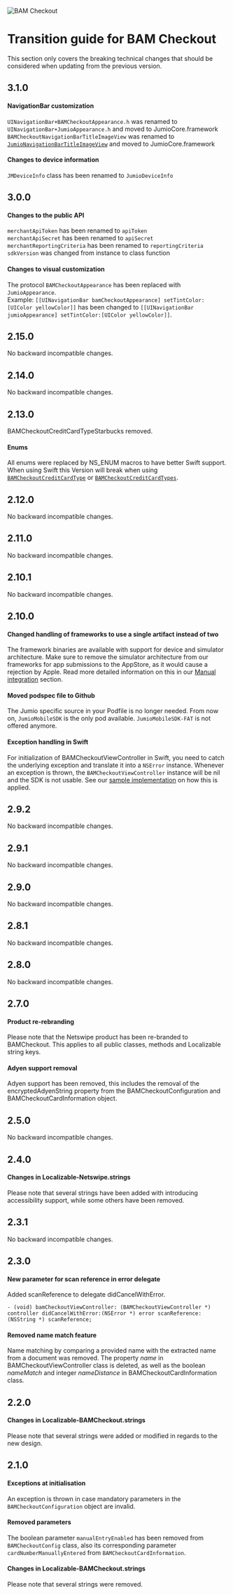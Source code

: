 ![BAM Checkout](images/bam_checkout.png)

# Transition guide for BAM Checkout

This section only covers the breaking technical changes that should be considered when updating from the previous version.

## 3.1.0

#### NavigationBar customization
`UINavigationBar+BAMCheckoutAppearance.h` was renamed to `UINavigationBar+JumioAppearance.h` and moved to JumioCore.framework</br>
`BAMCheckoutNavigationBarTitleImageView` was renamed to [`JumioNavigationBarTitleImageView`](http://jumio.github.io/mobile-sdk-ios/BAMCheckout/Classes/JumioNavigationBarTitleImageView.html) and moved to JumioCore.framework


#### Changes to device information
`JMDeviceInfo` class has been renamed to `JumioDeviceInfo`

## 3.0.0

#### Changes to the public API
`merchantApiToken` has been renamed to `apiToken`</br>
`merchantApiSecret` has been renamed to `apiSecret`</br>
`merchantReportingCriteria` has been renamed to `reportingCriteria`</br>
`sdkVersion` was changed from instance to class function

#### Changes to visual customization
 The protocol `BAMCheckoutAppearance` has been replaced with `JumioAppearance`. </br>
 Example: `[[UINavigationBar bamCheckoutAppearance] setTintColor:[UIColor yellowColor]]` has been changed to `[[UINavigationBar jumioAppearance] setTintColor:[UIColor yellowColor]]`.

## 2.15.0
No backward incompatible changes.

## 2.14.0
No backward incompatible changes.

## 2.13.0
BAMCheckoutCreditCardTypeStarbucks removed.

#### Enums
All enums were replaced by NS_ENUM macros to have better Swift support. When using Swift this Version will break when using [`BAMCheckoutCreditCardType`](http://jumio.github.io/mobile-sdk-ios/BAMCheckout/Enums/BAMCheckoutCreditCardType.html) or [`BAMCheckoutCreditCardTypes`](http://jumio.github.io/mobile-sdk-ios/BAMCheckout/Enums/BAMCheckoutCreditCardTypes.html).

## 2.12.0
No backward incompatible changes.

## 2.11.0
No backward incompatible changes.

## 2.10.1
No backward incompatible changes.

## 2.10.0

#### Changed handling of frameworks to use a single artifact instead of two
The framework binaries are available with support for device and simulator architecture. Make sure to remove the simulator architecture from our frameworks for app submissions to the AppStore, as it would cause a rejection by Apple. Read more detailed information on this in our [Manual integration](/README.md#manual) section.

#### Moved podspec file to Github
The Jumio specific source in your Podfile is no longer needed. From now on, `JumioMobileSDK` is the only pod available. `JumioMobileSDK-FAT` is not offered anymore.

#### Exception handling in Swift
For initialization of BAMCheckoutViewController in Swift, you need to catch the underlying exception and translate it into a `NSError` instance. Whenever an exception is thrown, the `BAMCheckoutViewController` instance will be nil and the SDK is not usable. See our [sample implementation](/sample/SampleSwift/BAMCheckoutStartViewController.swift) on how this is applied.

## 2.9.2
No backward incompatible changes.

## 2.9.1
No backward incompatible changes.

## 2.9.0
No backward incompatible changes.

## 2.8.1
No backward incompatible changes.

## 2.8.0
No backward incompatible changes.

## 2.7.0
#### Product re-rebranding
Please note that the Netswipe product has been re-branded to BAMCheckout. This applies to all public classes, methods and Localizable string keys.

#### Adyen support removal
Adyen support has been removed, this includes the removal of  the encryptedAdyenString property from the BAMCheckoutConfiguration and BAMCheckoutCardInformation object.

## 2.5.0
No backward incompatible changes.

## 2.4.0
#### Changes in Localizable-Netswipe.strings
Please note that several strings have been added with introducing accessibility support, while some others have been removed.

## 2.3.1
No backward incompatible changes.

## 2.3.0
#### New parameter for scan reference in error delegate
Added scanReference to delegate didCancelWithError.
```
- (void) bamCheckoutViewController: (BAMCheckoutViewController *) controller didCancelWithError:(NSError *) error scanReference:(NSString *) scanReference;
```

#### Removed name match feature
Name matching by comparing a provided name with the extracted name from a document was removed. The property _name_ in BAMCheckoutViewController class is deleted, as well as the boolean _nameMatch_ and integer _nameDistance_ in BAMCheckoutCardInformation class.

## 2.2.0
#### Changes in Localizable-BAMCheckout.strings
Please note that several strings were added or modified in regards to the new design.

## 2.1.0
#### Exceptions at initialisation
An exception is thrown in case mandatory parameters in the `BAMCheckoutConfiguration` object are invalid.

#### Removed parameters
The boolean parameter `manualEntryEnabled` has been removed from `BAMCheckoutConfig` class, also its corresponding parameter `cardNumberManuallyEntered` from `BAMCheckoutCardInformation`.

#### Changes in Localizable-BAMCheckout.strings
Please note that several strings were removed.
